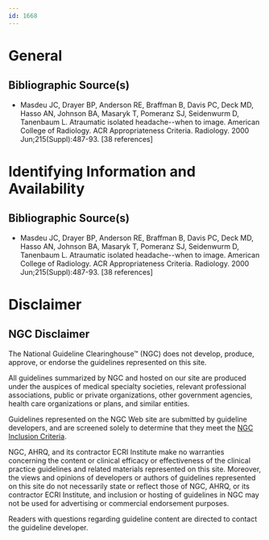 ```yaml
---
id: 1668
---
```


# General

## Bibliographic Source(s)

- Masdeu JC, Drayer BP, Anderson RE, Braffman B, Davis PC, Deck MD, Hasso AN, Johnson BA, Masaryk T, Pomeranz SJ, Seidenwurm D, Tanenbaum L. Atraumatic isolated headache--when to image. American College of Radiology. ACR Appropriateness Criteria. Radiology. 2000 Jun;215(Suppl):487-93. [38 references]

# Identifying Information and Availability

## Bibliographic Source(s)

- Masdeu JC, Drayer BP, Anderson RE, Braffman B, Davis PC, Deck MD, Hasso AN, Johnson BA, Masaryk T, Pomeranz SJ, Seidenwurm D, Tanenbaum L. Atraumatic isolated headache--when to image. American College of Radiology. ACR Appropriateness Criteria. Radiology. 2000 Jun;215(Suppl):487-93. [38 references]

# Disclaimer

## NGC Disclaimer

The National Guideline Clearinghouse™ (NGC) does not develop, produce, approve, or endorse the guidelines represented on this site.

All guidelines summarized by NGC and hosted on our site are produced under the auspices of medical specialty societies, relevant professional associations, public or private organizations, other government agencies, health care organizations or plans, and similar entities.

Guidelines represented on the NGC Web site are submitted by guideline developers, and are screened solely to determine that they meet the [NGC Inclusion Criteria](/help-and-about/summaries/inclusion-criteria).

NGC, AHRQ, and its contractor ECRI Institute make no warranties concerning the content or clinical efficacy or effectiveness of the clinical practice guidelines and related materials represented on this site. Moreover, the views and opinions of developers or authors of guidelines represented on this site do not necessarily state or reflect those of NGC, AHRQ, or its contractor ECRI Institute, and inclusion or hosting of guidelines in NGC may not be used for advertising or commercial endorsement purposes.

Readers with questions regarding guideline content are directed to contact the guideline developer.

